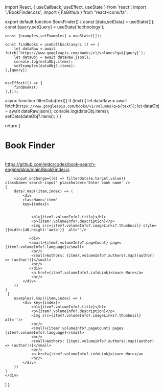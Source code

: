 import React, { useCallback, useEffect, useState } from 'react';
import './BookFinder.css';
import { FaGithub } from "react-icons/fa";

export default function BookFinder() {
    const [data,setData] = useState([]);
    const [query,setQuery] = useState('technology');

    const [examples,setExamples] = useState([]);

    const findBooks = useCallback(async () => {
        let dataRaw = await fetch(`https://www.googleapis.com/books/v1/volumes?q=${query}`);
        let dataObj = await dataRaw.json();
        console.log(dataObj.items);
        setExamples(dataObj?.items);
    },[query])


    useEffect(() => {
        findBooks()
    },[]);

   async function filterData(text){
    if (text) {
        let dataRaw = await fetch(`https://www.googleapis.com/books/v1/volumes?q=${text}`);
        let dataObj = await dataRaw.json();
        console.log(dataObj.items);
        setData(dataObj?.items);
    }
    }


  return (
    <div>
        <h1>Book Finder</h1>
        <br />
        <a href='https://github.com/eldorcodes/book-search-engine/blob/main/BookFinder.js'>
            <FaGithub /> https://github.com/eldorcodes/book-search-engine/blob/main/BookFinder.js
            </a>

        <input onChange={(e) => filterData(e.target.value)} className='search-input' placeholder='Enter book name' />
    {
        data?.map((item,index) => (
            <div 
            className='item'
            key={index}>
               

                <h1>{item?.volumeInfo?.title}</h1>
                <p>{item?.volumeInfo?.description}</p>
                <img src={item?.volumeInfo?.imageLinks?.thumbnail} style={{width:140,height:'auto'}}  alt=''/>
                
               <div>
               <small>{item?.volumeInfo?.pageCount} pages {item?.volumeInfo?.language}</small>
                <br/>
                <small>Authors: {item?.volumeInfo?.authors?.map((author) => (author))}</small>
                <br/>
               </div>
                <a href={item?.volumeInfo?.infoLink}>Learn More</a>
                <hr/>
            </div>
        ))
    }
     {
        examples?.map((item,index) => (
            <div key={index}>
                <h1>{item?.volumeInfo?.title}</h1>
                <p>{item?.volumeInfo?.description}</p>
                <img src={item?.volumeInfo?.imageLinks?.thumbnail}  alt=''/>
                <br/>
                <small>{item?.volumeInfo?.pageCount} pages {item?.volumeInfo?.language}</small>
                <br/>
                <small>Authors: {item?.volumeInfo?.authors?.map((author) => (author))}</small>
                <br/>
                <a href={item?.volumeInfo?.infoLink}>Learn More</a>
                <hr/>
            </div>
        ))
    }
    </div>
  )
}


